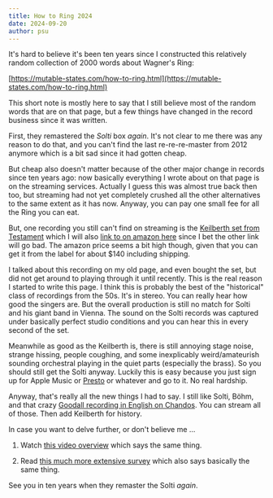 ```yaml
---
title: How to Ring 2024
date: 2024-09-20
author: psu
---
```


It's hard to believe it's been ten years since I constructed this relatively random
collection of 2000 words about Wagner's Ring:

[https://mutable-states.com/how-to-ring.html](https://mutable-states.com/how-to-ring.html)

This short note is mostly here to say that I still believe most of the random words that
are on that page, but a few things have changed in the record business since it was
written.

First, they remastered the _Solti_ box _again_. It's not clear to me there was any reason
to do that, and you can't find the last re-re-re-master from 2012 anymore which is a bit
sad since it had gotten cheap.

But cheap also doesn't matter because of the other major change in records since ten years
ago: now basically everything I wrote about on that page is on the streaming services.
Actually I guess this was almost true back then too, but streaming had not yet completely
crushed all the other alternatives to the same extent as it has now. Anyway, you can pay
one small fee for all the Ring you can eat.

But, one recording you still can't find on streaming is the [Keilberth set from
Testament](https://testament.co.uk/product-category/the-keilberth-ring-cycle/?display_mode=list)
which I will also [link to on amazon
here](https://www.amazon.com/Wagner-Ring-Nibelungen-Astrid-Varnay/dp/B000XTCBWS/) since I
bet the other link will go bad. The amazon price seems a bit high though, given that you
can get it from the label for about $140 including shipping.

I talked about this recording on my old page, and even bought the set, but did not get
around to playing through it until recently. This is the real reason I started to write
this page. I think this is probably the best of the "historical" class of recordings from
the 50s. It's in stereo. You can really hear how good the singers are. But the overall
production is still no match for Solti and his giant band in Vienna. The sound on the
Solti records was captured under basically perfect studio conditions and you can hear this
in every second of the set. 

Meanwhile as good as the Keilberth is, there is still annoying stage noise, strange
hissing, people coughing, and some inexplicably weird/amateurish sounding orchestral
playing in the quiet parts (especially the brass). So you should still get the Solti
anyway. Luckily this is easy because you just sign up for Apple Music or
[Presto](https://www.prestomusic.com/streaming) or whatever and go to it. No real
hardship.

Anyway, that's really all the new things I had to say. I still like Solti, Böhm, and that
crazy [Goodall recording in English on
Chandos](https://www.prestomusic.com/classical/products/7945388--the-goodall-ring-cycle).
You can stream all of those. Then add Keilberth for history.

In case you want to delve further, or don't believe me ...

1. Watch [this video overview](https://www.youtube.com/watch?v=nvlibyruxdk) which says the
   same thing.

2. Read [this much more extensive
   survey](http://www.musicweb-international.com/classrev/2019/Feb/Wagner_ring_survey.pdf)
   which also says basically the same thing.

See you in ten years when they remaster the Solti _again_.


